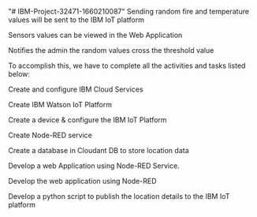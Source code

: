 "# IBM-Project-32471-1660210087" 
Sending random fire and temperature values will be sent to the IBM IoT platform

Sensors values can be viewed in the Web Application

Notifies the admin the random values cross the threshold value

To accomplish this, we have to complete all the activities and tasks listed below:


Create and configure IBM Cloud Services

Create IBM Watson IoT Platform 

Create a device & configure the IBM IoT Platform

Create Node-RED service

Create a database in Cloudant DB to store location data

Develop a web Application using Node-RED Service.

Develop the web application using Node-RED

Develop a python script to publish the location details to the IBM IoT platform 
